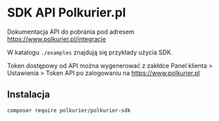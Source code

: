 SDK API Polkurier.pl
====================

Dokumentacja API do pobrania pod adresem https://www.polkurier.pl/integracje

W katalogu `./examples` znajdują się przykłady użycia SDK.

Token dostępowy od API można wygenerować z zakłdce Panel klienta > Ustawienia > Token API po zalogowaniu na https://www.polkurier.pl


Instalacja
----------

`composer require polkurier/polkurier-sdk`
